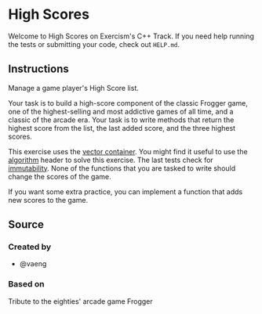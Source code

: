 # High Scores

Welcome to High Scores on Exercism's C++ Track.
If you need help running the tests or submitting your code, check out `HELP.md`.

## Instructions

Manage a game player's High Score list.

Your task is to build a high-score component of the classic Frogger game, one of the highest-selling and most addictive games of all time, and a classic of the arcade era.
Your task is to write methods that return the highest score from the list, the last added score, and the three highest scores.

This exercise uses the [vector container][vector].
You might find it useful to use the [algorithm][algorithm] header to solve this exercise.
The last tests check for [immutability][immutability].
None of the functions that you are tasked to write should change the scores of the game.

If you want some extra practice, you can implement a function that adds new scores to the game.

[vector]: https://en.cppreference.com/w/cpp/container/vector
[algorithm]: https://en.cppreference.com/w/cpp/algorithm
[immutability]: https://en.wikipedia.org/wiki/Immutable_object

## Source

### Created by

- @vaeng

### Based on

Tribute to the eighties' arcade game Frogger